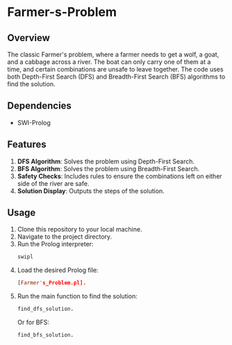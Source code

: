 # Farmer-s-Problem

## Overview

The classic Farmer's problem, where a farmer needs to get a wolf, a goat, and a cabbage across a river. The boat can only carry one of them at a time, and certain combinations are unsafe to leave together. The code uses both Depth-First Search (DFS) and Breadth-First Search (BFS) algorithms to find the solution.

## Dependencies

- SWI-Prolog

## Features

1. **DFS Algorithm**: Solves the problem using Depth-First Search.
2. **BFS Algorithm**: Solves the problem using Breadth-First Search.
3. **Safety Checks**: Includes rules to ensure the combinations left on either side of the river are safe.
4. **Solution Display**: Outputs the steps of the solution.

## Usage

1. Clone this repository to your local machine.
2. Navigate to the project directory.
3. Run the Prolog interpreter:
    ```bash
    swipl
    ```
4. Load the desired Prolog file:
    ```prolog
    [Farmer's_Problem.pl].
    ```
5. Run the main function to find the solution:
    ```prolog
    find_dfs_solution.
    ```
   Or for BFS:
    ```prolog
    find_bfs_solution.
    ```

